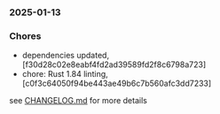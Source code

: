 ### 2025-01-13

### Chores
+ dependencies updated, [f30d28c02e8eabf4fd2ad39589fd2f8c6798a723]
+ chore: Rust 1.84 linting, [c0f3c64050f94be443ae49b6c7b560afc3dd7233]

see <a href='https://github.com/mrjackwills/leafcast_pi/blob/main/CHANGELOG.md'>CHANGELOG.md</a> for more details
